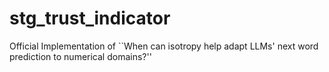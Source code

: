 # stg_trust_indicator
Official Implementation of ``When can isotropy help adapt LLMs' next word prediction to numerical domains?''
